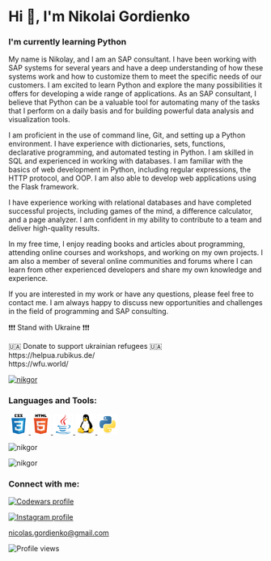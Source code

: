 <h1 align="left">Hi 👋, I'm Nikolai Gordienko</h1>
<h3 align="left">I'm currently learning Python</h3>
<p>My name is Nikolay, and I am an SAP consultant. I have been working with SAP systems for several years and have a deep understanding of how these systems work and how to customize them to meet the specific needs of our customers. I am excited to learn Python and explore the many possibilities it offers for developing a wide range of applications. As an SAP consultant, I believe that Python can be a valuable tool for automating many of the tasks that I perform on a daily basis and for building powerful data analysis and visualization tools.</p>
<p>I am proficient in the use of command line, Git, and setting up a Python environment. I have experience with dictionaries, sets, functions, declarative programming, and automated testing in Python. I am skilled in SQL and experienced in working with databases. I am familiar with the basics of web development in Python, including regular expressions, the HTTP protocol, and OOP. I am also able to develop web applications using the Flask framework.</p>
<p>I have experience working with relational databases and have completed successful projects, including games of the mind, a difference calculator, and a page analyzer. I am confident in my ability to contribute to a team and deliver high-quality results.</p>
<p>In my free time, I enjoy reading books and articles about programming, attending online courses and workshops, and working on my own projects. I am also a member of several online communities and forums where I can learn from other experienced developers and share my own knowledge and experience.</p>
<p>If you are interested in my work or have any questions, please feel free to contact me. I am always happy to discuss new opportunities and challenges in the field of programming and SAP consulting.</p>

<p>❗❗❗ Stand with Ukraine ❗❗❗</p>
<p>🇺🇦 Donate to support ukrainian refugees 🇺🇦<br>
https://helpua.rubikus.de/<br>
https://wfu.world/</p>

<p>
  <a href="https://github.com/ryo-ma/github-profile-trophy">
    <img src="https://github-profile-trophy.vercel.app/?username=nikgor" alt="nikgor" />
  </a>
</p>

<h3>Languages and Tools:</h3>

<p>
  <a href="https://www.w3schools.com/css/" target="_blank" rel="noreferrer">
    <img src="https://raw.githubusercontent.com/devicons/devicon/master/icons/css3/css3-original-wordmark.svg" alt="css3" width="40" height="40" />
  </a>
  <a href="https://www.w3.org/html/" target="_blank" rel="noreferrer">
    <img src="https://raw.githubusercontent.com/devicons/devicon/master/icons/html5/html5-original-wordmark.svg" alt="html5" width="40" height="40" />
  </a>
  <a href="https://www.java.com" target="_blank" rel="noreferrer">
    <img src="https://raw.githubusercontent.com/devicons/devicon/master/icons/java/java-original.svg" alt="java" width="40" height="40" />
  </a>
  <a href="https://www.linux.org/" target="_blank" rel="noreferrer">
    <img src="https://raw.githubusercontent.com/devicons/devicon/master/icons/linux/linux-original.svg" alt="linux" width="40" height="40" />
  </a>
  <a href="https://www.python.org" target="_blank" rel="noreferrer">
    <img src="https://raw.githubusercontent.com/devicons/devicon/master/icons/python/python-original.svg" alt="python" width="40" height="40" />
  </a>
</p>

<p>
  <img src="https://github-readme-stats.vercel.app/api/top-langs?username=nikgor&show_icons=true&locale=en&layout=compact" alt="nikgor" />
</p>

<p>
  <img src="https://github-readme-stats.vercel.app/api?username=nikgor&show_icons=true&locale=en" alt="nikgor" />
</p>

<h3>Connect with me:</h3>
<p>
    <a href="https://www.codewars.com/users/NikGor" target="_blank" rel="nofollow noopener noreferrer">
        <img src="https://www.codewars.com/users/NikGor/badges/small" alt="Codewars profile" />
    </a>
</p>
<p>
    <a href="https://instagram.com/nikosw155" target="_blank" rel="nofollow noopener noreferrer">
        <img src="https://raw.githubusercontent.com/rahuldkjain/github-profile-readme-generator/master/src/images/icons/Social/instagram.svg" alt="Instagram profile" height="30" width="40" />
    </a>
</p>
<p>
    <a href="mailto:nicolas.gordienko@gmail.com">nicolas.gordienko@gmail.com</a>
</p>
<p>
    <img src="https://komarev.com/ghpvc/?username=nikgor&label=Profile%20views&color=0e75b6&style=flat" alt="Profile views" />
</p>
